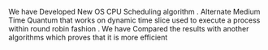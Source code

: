 We have Developed New OS CPU Scheduling algorithm . Alternate Medium Time Quantum that works on dynamic time slice used to execute a process within round robin fashion . We have Compared the results with another algorithms which proves that it is more efficient
